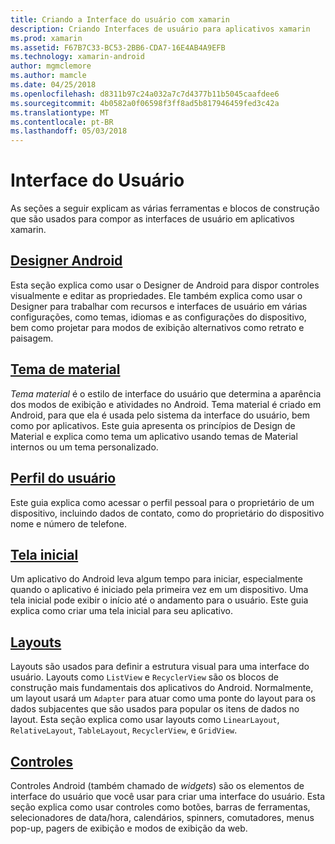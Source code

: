 ```yaml
---
title: Criando a Interface do usuário com xamarin
description: Criando Interfaces de usuário para aplicativos xamarin
ms.prod: xamarin
ms.assetid: F67B7C33-BC53-2BB6-CDA7-16E4AB4A9EFB
ms.technology: xamarin-android
author: mgmclemore
ms.author: mamcle
ms.date: 04/25/2018
ms.openlocfilehash: d8311b97c24a032a7c7d4377b11b5045caafdee6
ms.sourcegitcommit: 4b0582a0f06598f3ff8ad5b817946459fed3c42a
ms.translationtype: MT
ms.contentlocale: pt-BR
ms.lasthandoff: 05/03/2018
---
```

# <a name="user-interface"></a>Interface do Usuário

As seções a seguir explicam as várias ferramentas e blocos de construção que são usados para compor as interfaces de usuário em aplicativos xamarin.

## <a name="android-designerandroiduser-interfaceandroid-designerindexmd"></a>[Designer Android](~/android/user-interface/android-designer/index.md)

Esta seção explica como usar o Designer de Android para dispor controles visualmente e editar as propriedades. Ele também explica como usar o Designer para trabalhar com recursos e interfaces de usuário em várias configurações, como temas, idiomas e as configurações do dispositivo, bem como projetar para modos de exibição alternativos como retrato e paisagem.

## <a name="material-themeandroiduser-interfacematerial-thememd"></a>[Tema de material](~/android/user-interface/material-theme.md)

*Tema material* é o estilo de interface do usuário que determina a aparência dos modos de exibição e atividades no Android. Tema material é criado em Android, para que ela é usada pelo sistema da interface do usuário, bem como por aplicativos. Este guia apresenta os princípios de Design de Material e explica como tema um aplicativo usando temas de Material internos ou um tema personalizado.

## <a name="user-profileandroiduser-interfaceuser-profilemd"></a>[Perfil do usuário](~/android/user-interface/user-profile.md)

Este guia explica como acessar o perfil pessoal para o proprietário de um dispositivo, incluindo dados de contato, como do proprietário do dispositivo nome e número de telefone.

## <a name="splash-screenandroiduser-interfacesplash-screenmd"></a>[Tela inicial](~/android/user-interface/splash-screen.md)

Um aplicativo do Android leva algum tempo para iniciar, especialmente quando o aplicativo é iniciado pela primeira vez em um dispositivo. Uma tela inicial pode exibir o início até o andamento para o usuário. Este guia explica como criar uma tela inicial para seu aplicativo.

## <a name="layoutsandroiduser-interfacelayoutsindexmd"></a>[Layouts](~/android/user-interface/layouts/index.md)

Layouts são usados para definir a estrutura visual para uma interface do usuário.
Layouts como `ListView` e `RecyclerView` são os blocos de construção mais fundamentais dos aplicativos do Android. Normalmente, um layout usará um `Adapter` para atuar como uma ponte do layout para os dados subjacentes que são usados para popular os itens de dados no layout. Esta seção explica como usar layouts como `LinearLayout`, `RelativeLayout`, `TableLayout`, `RecyclerView`, e `GridView`.

## <a name="controlsandroiduser-interfacecontrolsindexmd"></a>[Controles](~/android/user-interface/controls/index.md)

Controles Android (também chamado de *widgets*) são os elementos de interface do usuário que você usar para criar uma interface do usuário. Esta seção explica como usar controles como botões, barras de ferramentas, selecionadores de data/hora, calendários, spinners, comutadores, menus pop-up, pagers de exibição e modos de exibição da web.

